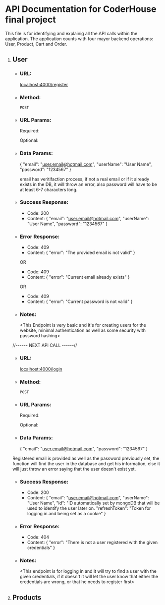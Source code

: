 # API Documentation for CoderHouse final project

This file is for identifying and explainig all the API calls within the application.
The application counts with four mayor backend operations: User, Product, Cart and Order.

1. ## User

    - ### URL:

        <localhost:4000/register>

    - ### Method:

        `POST`

    - ### URL Params:

        Required:

        Optional:

    - ### Data Params:

        {
        "email": "user.email@hotmail.com",
        "userName": "User Name",
        "password": "1234567"
        }

        email has veritifaction process, if not a real email or if it already exists in the DB, it will throw an error, also password will have to be at least 6-7 characters long.

    - ### Success Response:

        - Code: 200
        - Content: {
          "email": "user.email@hotmail.com",
          "userName": "User Name",
          "password": "1234567"
          }

    - ### Error Response:

        - Code: 409
        - Content: {
          "error": "The provided email is not valid"
          }

        OR

        - Code: 409
        - Content: {
          "error": "Current email already exists"
          }

        OR

        - Code: 409
        - Content: {
          "error": "Current password is not valid"
          }

    - ### Notes:

        <This Endpoint is very basic and it's for creating users for the website, minimal authentication as well as some security with password hashing>

    //------ NEXT API CALL ------//

    - ### URL:

        <localhost:4000/login>

    - ### Method:

        `POST`

    - ### URL Params:

        Required:

        Optional:

    - ### Data Params:

        {
        "email": "user.email@hotmail.com",
        "password": "1234567"
        }

    Registered email is provided as well as the password previously set, the function will find the user in the database and get his information, else it will just throw an error saying that the user doesn't exist yet.

    - ### Success Response:

        - Code: 200
        - Content: {
          "email": "user.email@hotmail.com",
          "userName": "User Name",
          "id": "ID automatically set by mongoDB that will be used to identify the user later on.
          "refreshToken": "Token for logging in and being set as a cookie"
          }

    - ### Error Response:

        - Code: 404
        - Content: {
          "error": "There is not a user registered with the given credentials"
          }

    - ### Notes:

        <This endpoint is for logging in and it will try to find a user with the given credentials, if it doesn't it will let the user know that either the credentials are wrong, or that he needs to register first>

2. ## Products
